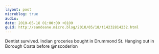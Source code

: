 ```yaml
---
layout: post
microblog: true
audio: 
date: 2010-05-18 01:00:00 +0100
guid: http://samdeane.micro.blog/2010/05/18/t14232814232.html
---
```

Dentist survived. Indian groceries bought in Drummond St. Hanging out in Borough Costa before @nscoderlon
